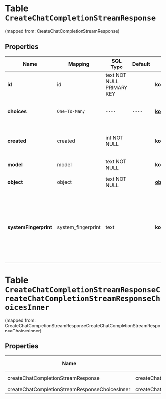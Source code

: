 
# Table `CreateChatCompletionStreamResponse`
(mapped from: CreateChatCompletionStreamResponse)

## Properties
Name | Mapping | SQL Type | Default | Type | Description | Notes
---- | ------- | -------- | ------- | ---- | ----------- | -----
**id** | id | text NOT NULL PRIMARY KEY |  | **kotlin.String** | A unique identifier for the chat completion. Each chunk has the same ID. | 
**choices** | `One-To-Many` | `----` | `----`  | [**kotlin.Array&lt;CreateChatCompletionStreamResponseChoicesInner&gt;**](CreateChatCompletionStreamResponseChoicesInner.md) | A list of chat completion choices. Can be more than one if &#x60;n&#x60; is greater than 1. | 
**created** | created | int NOT NULL |  | **kotlin.Int** | The Unix timestamp (in seconds) of when the chat completion was created. Each chunk has the same timestamp. | 
**model** | model | text NOT NULL |  | **kotlin.String** | The model to generate the completion. | 
**object** | object | text NOT NULL |  | [**object**](#Object) | The object type, which is always &#x60;chat.completion.chunk&#x60;. | 
**systemFingerprint** | system_fingerprint | text |  | **kotlin.String** | This fingerprint represents the backend configuration that the model runs with. Can be used in conjunction with the &#x60;seed&#x60; request parameter to understand when backend changes have been made that might impact determinism.  |  [optional]



# **Table `CreateChatCompletionStreamResponseCreateChatCompletionStreamResponseChoicesInner`**
(mapped from: CreateChatCompletionStreamResponseCreateChatCompletionStreamResponseChoicesInner)

## Properties
Name | Mapping | SQL Type | Default | Type | Description | Notes
---- | ------- | -------- | ------- | ---- | ----------- | -----
createChatCompletionStreamResponse | createChatCompletionStreamResponse | long | | kotlin.Long | Primary Key | *one*
createChatCompletionStreamResponseChoicesInner | createChatCompletionStreamResponseChoicesInner | long | | kotlin.Long | Foreign Key | *many*







